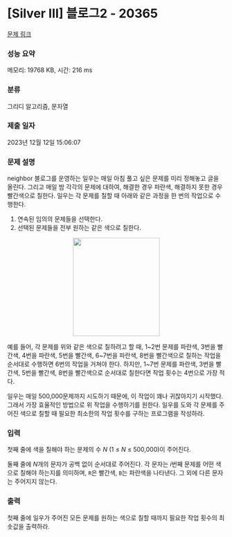 # [Silver III] 블로그2 - 20365 

[문제 링크](https://www.acmicpc.net/problem/20365) 

### 성능 요약

메모리: 19768 KB, 시간: 216 ms

### 분류

그리디 알고리즘, 문자열

### 제출 일자

2023년 12월 12일 15:06:07

### 문제 설명

<p>neighbor 블로그를 운영하는 일우는 매일 아침 풀고 싶은 문제를 미리 정해놓고 글을 올린다. 그리고 매일 밤 각각의 문제에 대하여, 해결한 경우 파란색, 해결하지 못한 경우 빨간색으로 칠한다. 일우는 각 문제를 칠할 때 아래와 같은 과정을 한 번의 작업으로 수행한다.</p>

<ol>
	<li>연속된 임의의 문제들을 선택한다.</li>
	<li>선택된 문제들을 전부 원하는 같은 색으로 칠한다.</li>
</ol>

<p style="text-align: center;"><img alt="" src="" style="height: 227px; width: 200px;"></p>

<section id="description">
<p>예를 들어, 각 문제를 위와 같은 색으로 칠하려고 할 때, 1~2번 문제를 파란색, 3번을 빨간색, 4번을 파란색, 5번을 빨간색, 6~7번을 파란색, 8번을 빨간색으로 칠하는 작업을 순서대로 수행하면 6번의 작업을 거쳐야 한다. 하지만, 1~7번 문제를 파란색, 3번을 빨간색, 5번을 빨간색, 8번을 빨간색으로 순서대로 칠한다면 작업 횟수는 4번으로 가장 적다.</p>

<p>일우는 매일 500,000문제까지 시도하기 때문에, 이 작업이 꽤나 귀찮아지기 시작했다. 그래서 가장 효율적인 방법으로 위 작업을 수행하기를 원한다. 일우를 도와 각 문제를 주어진 색으로 칠할 때 필요한 최소한의 작업 횟수를 구하는 프로그램을 작성하라.</p>
</section>

### 입력 

 <p>첫째 줄에 색을 칠해야 하는 문제의 수 <em>N </em>(1 ≤ <em>N</em> ≤ 500,000)이 주어진다.</p>

<p>둘째 줄에 <em>N</em>개의 문자가 공백 없이 순서대로 주어진다. 각 문자는 <em>i</em>번째 문제를 어떤 색으로 칠해야 하는지를 의미하며, <code>R</code>은 빨간색, <code>B</code>는 파란색을 나타낸다. 그 외에 다른 문자는 주어지지 않는다.</p>

### 출력 

 <section id="output">
<p>첫째 줄에 일우가 주어진 모든 문제를 원하는 색으로 칠할 때까지 필요한 작업 횟수의 최솟값을 출력하라.</p>
</section>

